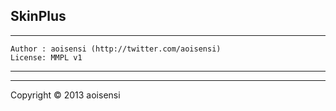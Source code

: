 SkinPlus
----

----

    Author : aoisensi (http://twitter.com/aoisensi)
    License: MMPL v1

----

----
Copyright &copy; 2013 aoisensi
